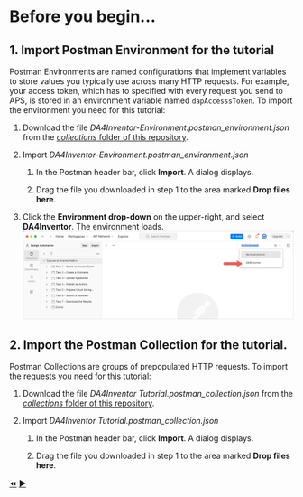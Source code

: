 # Before you begin...

## 1. Import Postman Environment for the tutorial

Postman Environments are named configurations that implement variables to store values you typically use across many HTTP requests. For example, your access token, which has to specified with every request you send to APS, is stored in an environment variable named `dapAccesssToken`. To import the environment you need for this tutorial:

1. Download the file *DA4Inventor-Environment.postman_environment.json* from the [*collections* folder of this repository](../collections).

2. Import *DA4Inventor-Environment.postman_environment.json*

    1. In the Postman header bar, click **Import**. A dialog displays.

    2. Drag the file you downloaded in step 1 to the area marked **Drop files here**.

3. Click the **Environment drop-down** on the upper-right, and select **DA4Inventor**. The environment loads.
   ![Postman Environment drop-down](../images/postman_environment_dropdown.png "Postman Environment drop-down")

## 2. Import the Postman Collection for the tutorial.

Postman Collections are groups of prepopulated HTTP requests. To import the requests you need for this tutorial:

1. Download the file *DA4Inventor Tutorial.postman_collection.json* from the [*collections* folder of this repository](../collections).

2. Import *DA4Inventor Tutorial.postman_collection.json*

    1. In the Postman header bar, click **Import**. A dialog displays.

    2. Drag the file you downloaded in step 1 to the area marked **Drop files here**.



[:rewind:](../readme.md "readme.md")  [:arrow_forward:](task-1.md "Next task")
